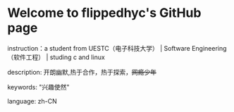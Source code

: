 # Welcome to flippedhyc's GitHub page
  
instruction：a student from UESTC（电子科技大学） |  Software Engineering（软件工程） |  studing c and linux

description:  开朗幽默,热于合作，热于探索，~~网瘾少年~~

keywords: "兴趣使然"

language: zh-CN

